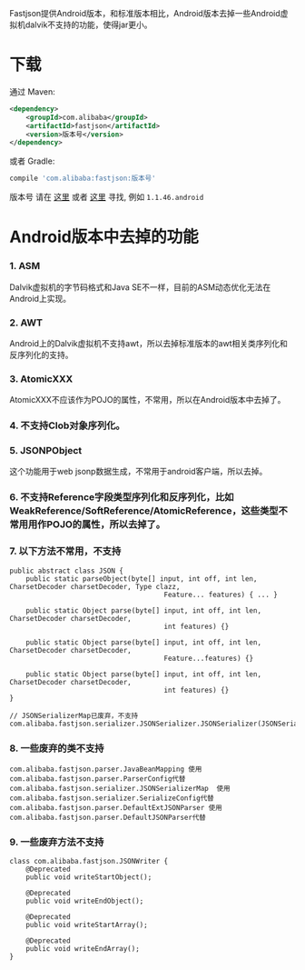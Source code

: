 Fastjson提供Android版本，和标准版本相比，Android版本去掉一些Android虚拟机dalvik不支持的功能，使得jar更小。

# 下载
通过 Maven:
```xml
<dependency>
    <groupId>com.alibaba</groupId>
    <artifactId>fastjson</artifactId>
    <version>版本号</version>
</dependency>
```


或者 Gradle:
```groovy
compile 'com.alibaba:fastjson:版本号'
```

版本号 请在 [这里][1] 或者 [这里][2] 寻找, 例如 ```1.1.46.android```

[1]: http://search.maven.org/#search%7Cgav%7C1%7Cg%3A%22com.alibaba%22%20AND%20a%3A%22fastjson%22
[2]: http://repo1.maven.org/maven2/com/alibaba/fastjson/

# Android版本中去掉的功能
### 1. ASM
Dalvik虚拟机的字节码格式和Java SE不一样，目前的ASM动态优化无法在Android上实现。

### 2. AWT
Android上的Dalvik虚拟机不支持awt，所以去掉标准版本的awt相关类序列化和反序列化的支持。

### 3. AtomicXXX
AtomicXXX不应该作为POJO的属性，不常用，所以在Android版本中去掉了。

### 4. 不支持Clob对象序列化。

### 5. JSONPObject
这个功能用于web jsonp数据生成，不常用于android客户端，所以去掉。

### 6. 不支持Reference字段类型序列化和反序列化，比如WeakReference/SoftReference/AtomicReference，这些类型不常用用作POJO的属性，所以去掉了。

### 7. 以下方法不常用，不支持

    public abstract class JSON {
        public static parseObject(byte[] input, int off, int len, CharsetDecoder charsetDecoder, Type clazz,
                                          Feature... features) { ... }
    
        public static Object parse(byte[] input, int off, int len, CharsetDecoder charsetDecoder, 
                                          int features) {}

        public static Object parse(byte[] input, int off, int len, CharsetDecoder charsetDecoder, 
                                          Feature...features) {}
    
        public static Object parse(byte[] input, int off, int len, CharsetDecoder charsetDecoder, 
                                          int features) {}
    }

    // JSONSerializerMap已废弃，不支持
    com.alibaba.fastjson.serializer.JSONSerializer.JSONSerializer(JSONSerializerMap)

### 8. 一些废弃的类不支持

    com.alibaba.fastjson.parser.JavaBeanMapping 使用com.alibaba.fastjson.parser.ParserConfig代替
    com.alibaba.fastjson.serializer.JSONSerializerMap  使用com.alibaba.fastjson.serializer.SerializeConfig代替
    com.alibaba.fastjson.parser.DefaultExtJSONParser 使用com.alibaba.fastjson.parser.DefaultJSONParser代替

### 9. 一些废弃方法不支持
    
    class com.alibaba.fastjson.JSONWriter {
        @Deprecated
        public void writeStartObject();
        
        @Deprecated
        public void writeEndObject();
    
        @Deprecated
        public void writeStartArray();
        
        @Deprecated
        public void writeEndArray();
    }